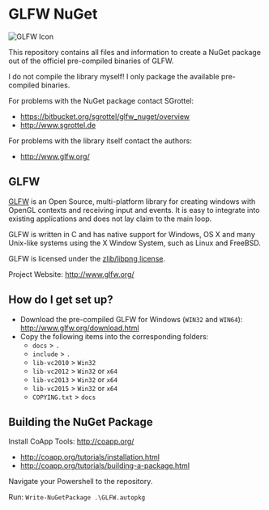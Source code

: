 # GLFW NuGet #

![GLFW Icon](https://bytebucket.org/sgrottel/glfw_nuget/raw/7bab6beb2556f884bb37f730571e09341993197d/glfw.png)

This repository contains all files and information to create a NuGet package out of the officiel pre-compiled binaries of GLFW.

I do not compile the library myself! I only package the available pre-compiled binaries.

For problems with the NuGet package contact SGrottel: 

* https://bitbucket.org/sgrottel/glfw_nuget/overview
* http://www.sgrottel.de

For problems with the library itself contact the authors:

* http://www.glfw.org/

## GLFW ##

[GLFW](http://www.glfw.org/) is an Open Source, multi-platform library for creating windows with OpenGL contexts and receiving input and events.
It is easy to integrate into existing applications and does not lay claim to the main loop.

GLFW is written in C and has native support for Windows, OS X and many Unix-like systems using the X Window System, such as Linux and FreeBSD.

GLFW is licensed under the [zlib/libpng license](http://www.glfw.org/license.html).

Project Website: http://www.glfw.org/

## How do I get set up? ##

* Download the pre-compiled GLFW for Windows (`WIN32` and `WIN64`): http://www.glfw.org/download.html
* Copy the following items into the corresponding folders:
    * `docs` > `.`
    * `include` > `.`
    * `lib-vc2010` > `Win32`
    * `lib-vc2012` > `Win32` or `x64`
    * `lib-vc2013` > `Win32` or `x64`
    * `lib-vc2015` > `Win32` or `x64`
    * `COPYING.txt` > `docs`

## Building the NuGet Package ##

Install CoApp Tools: http://coapp.org/
* http://coapp.org/tutorials/installation.html
* http://coapp.org/tutorials/building-a-package.html

Navigate your Powershell to the repository.

Run: `Write-NuGetPackage .\GLFW.autopkg`